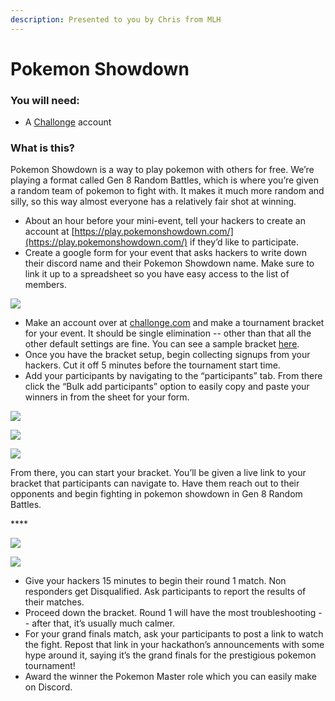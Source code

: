 ```yaml
---
description: Presented to you by Chris from MLH
---
```


# Pokemon Showdown

### **You will need:**

* A [Challonge](http://challonge.com) account

### **What is this?**

Pokemon Showdown is a way to play pokemon with others for free. We’re playing a format called Gen 8 Random Battles, which is where you’re given a random team of pokemon to fight with. It makes it much more random and silly, so this way almost everyone has a relatively fair shot at winning.

* About an hour before your mini-event, tell your hackers to create an account at [https://play.pokemonshowdown.com/](https://play.pokemonshowdown.com/) if they’d like to participate.
* Create a google form for your event that asks hackers to write down their discord name and their Pokemon Showdown name. Make sure to link it up to a spreadsheet so you have easy access to the list of members.

![](https://lh5.googleusercontent.com/UxwroPMACzmCyxmJiNGUrTBYc_lLVIsP3wS3M-GF2aKLoho7wZNJITiHuoFpOtP4_25IzA2MOUW99CdLN3dYSVhIPfLzuPoXgKZ7ks823YZVlU2F4l9Jzwt7Yst3krXjo3WlO5ux)



* Make an account over at [challonge.com](https://challonge.com/) and make a tournament bracket for your event. It should be single elimination -- other than that all the other default settings are fine. You can see a sample bracket [here](https://challonge.com/hacklariousPS).
* Once you have the bracket setup, begin collecting signups from your hackers. Cut it off 5 minutes before the tournament start time.
* Add your participants by navigating to the “participants” tab. From there click the “Bulk add participants” option to easily copy and paste your winners in from the sheet for your form.

![](https://lh3.googleusercontent.com/Fg0-m8Hg8Jni3XaUHtmBgJV8_YU1s3s2H2F3nrKlMjYj9zw_Tnimzv1cGkhcRRwsOWqWqSawaL3JZvB0msXywQ1P4UkWUCuvUUx7egLmig4r7TOAdrjl1R736OkGACa9CtaUw3sZ)

![](https://lh3.googleusercontent.com/BjyhzmuAh6j4KY8vosmr_OkAH1sEjUaCO8aAmzPWQeC4RwZFifZTf0eDGikUOq84LmYORjAq1ezZ0FtZ030FfYH8yzqArlIqHKgYjlvH639MjVbh-vUoOTml5wlNRLwVq4B10k6e)

![](https://lh6.googleusercontent.com/qeo3YxQTugBx8BROz0sl3RUImsIPSeAq1rO1ybHpZsLr146I2jhqgFNH_5vQ_eNfkHwB_Pm9EDKWA3pXn1c8Nf2kJFDfXZe5f2TucOnFwAWBkunacHVYVxzq4m867dmBXEIuTuyV)

From there, you can start your bracket. You’ll be given a live link to your bracket that participants can navigate to. Have them reach out to their opponents and begin fighting in pokemon showdown in Gen 8 Random Battles.

\*\*\*\*

![](https://lh6.googleusercontent.com/HnnghOngq-Drv591S1vhuH1zsIT4XugYhylxFH0rzziPvVFX-OidFwM70j1iDoQdDRy8rSEPK980ON_4KXZc3_Y4_YqzhkNUwHHgIKEWaSQ4ha4d4X9_IFZ2O1OjYxULFvTwUV1S)

![](https://lh4.googleusercontent.com/39ytfSSEh-r7hHAaHZ6f40IfMuOz2M0SGDJpXqm-5uhYRx7Zrt7HtWAesl88U0RPZIsfiQMxKawr1S98gjap0aJ1tJMx4ReBTwYSE3zjeIjxzgDLyeFqLZ97WY4rw8g1x4PFmr55)



* Give your hackers 15 minutes to begin their round 1 match. Non responders get Disqualified. Ask participants to report the results of their matches.
* Proceed down the bracket. Round 1 will have the most troubleshooting -- after that, it’s usually much calmer.
* For your grand finals match, ask your participants to post a link to watch the fight. Repost that link in your hackathon’s announcements with some hype around it, saying it’s the grand finals for the prestigious pokemon tournament!
* Award the winner the Pokemon Master role which you can easily make on Discord. 

